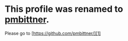 # This profile was renamed to [pmbittner][1].
Please go to [https://github.com/pmbittner/][1]

[1]: https://github.com/pmbittner/
